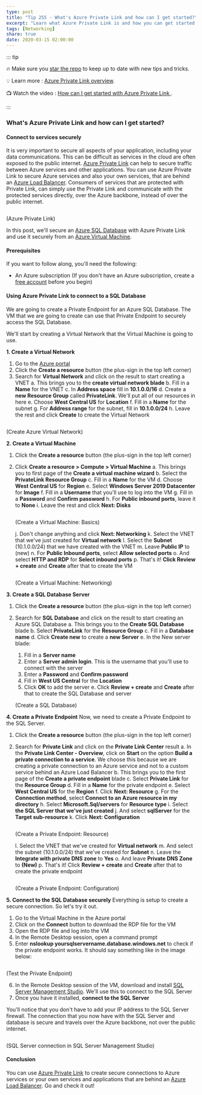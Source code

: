 ```yaml
---
type: post
title: "Tip 255 - What's Azure Private Link and how can I get started?"
excerpt: "Learn what Azure Private Link is and how you can get started with it"
tags: [Networking]
share: true
date: 2020-03-15 02:00:00
---
```


::: tip

:fire: Make sure you [star the repo](http://azuredev.tips?WT.mc_id=azure-azuredevtips-azureappsdev) to keep up to date with new tips and tricks.

:bulb: Learn more : [Azure Private Link overview](https://docs.microsoft.com/azure/private-link/private-link-overview?WT.mc_id=docs-azuredevtips-azureappsdev).

:tv: Watch the video : [How can I get started with Azure Private Link ](https://www.youtube.com/watch?v=311a6u0eAVw&list=PLLasX02E8BPCNCK8Thcxu-Y-XcBUbhFWC&index=4&t=0s?WT.mc_id=youtube-azuredevtips-azureappsdev).

:::

### What's Azure Private Link and how can I get started?

#### Connect to services securely

It is very important to secure all aspects of your application, including your data communications. This can be difficult as services in the cloud are often exposed to the public internet. [Azure Private Link](https://docs.microsoft.com/azure/private-link/private-link-overview?WT.mc_id=docs-azuredevtips-azureappsdev) can help to secure traffic between Azure services and other applications. You can use Azure Private Link to secure Azure services and also your own services, that are behind an [Azure Load Balancer](https://docs.microsoft.com/azure/load-balancer/load-balancer-overview?WT.mc_id=docs-azuredevtips-azureappsdev). Consumers of services that are protected with Private Link, can simply use the Private Link and communicate with the protected services directly, over the Azure backbone, instead of over the public internet.

<img :src="$withBase('/files/47privatelink.png')">

(Azure Private Link)

In this post, we'll secure an [Azure SQL Database](https://azure.microsoft.com/services/sql-database/?WT.mc_id=azure-azuredevtips-azureappsdev) with Azure Private Link and use it securely from an [Azure Virtual Machine](https://azure.microsoft.com/services/virtual-machines/?WT.mc_id=azure-azuredevtips-azureappsdev).

#### Prerequisites

If you want to follow along, you'll need the following:
* An Azure subscription (If you don't have an Azure subscription, create a [free account](https://azure.microsoft.com/free/?WT.mc_id=azure-azuredevtips-azureappsdev) before you begin)

#### Using Azure Private Link to connect to a SQL Database

We are going to create a Private Endpoint for an Azure SQL Database. The VM that we are going to create can use that Private Endpoint to securely access the SQL Database.

We'll start by creating a Virtual Network that the Virtual Machine is going to use.

**1. Create a Virtual Network**
1. Go to the [Azure portal](https://portal.azure.com/?WT.mc_id=azure-azuredevtips-azureappsdev)
2. Click the **Create a resource** button (the plus-sign in the top left corner)
3. Search for **Virtual Network** and click on the result to start creating a VNET
   a. This brings you to the **create virtual network blade**
   b. Fill in a **Name** for the VNET
   c. In **Address space** fill in **10.1.0.0/16**
   d. Create a **new Resource Group** called **PrivateLink**. We'll put all of our resources in here
   e. Choose **West Central US** for **Location**
   f. Fill in a **Name** for the subnet
   g. For **Address range** for the subnet, fill in **10.1.0.0/24**
   h. Leave the rest and click **Create** to create the Virtual Network

<img :src="$withBase('/files/47createvnet.png')">

(Create Azure Virtual Network)

**2. Create a Virtual Machine**
1. Click the **Create a resource** button (the plus-sign in the top left corner)
2. Click **Create a resource > Compute > Virtual Machine**
   a. This brings you to first page of the **Create a virtual machine wizard**
   b. Select the **PrivateLink Resource Group**
   c. Fill in a **Name** for the VM
   d. Choose **West Central US** for **Region**
   e. Select **Windows Server 2019 Datacenter** for **Image**
   f. Fill in a **Username** that you'll use to log into the VM
   g. Fill in a **Password** and **Confirm password**
   h. For **Public inbound ports**, leave it to **None**
   i. Leave the rest and click **Next: Disks**

    <img :src="$withBase('/files/47createvm1.png')">

    (Create a Virtual Machine: Basics)

   j. Don't change anything and click **Next: Networking**
   k. Select the VNET that we've just created for **Virtual network**
   l. Select the **Subnet** (10.1.0.0/24) that we have created with the VNET
   m. Leave **Public IP** to (new)
   n. For **Public Inbound ports**, select **Allow selected ports**
   o. And select **HTTP and RDP** for **Select inbound ports**
   p. That's it! **Click Review + create** and **Create** after that to create the VM

    <img :src="$withBase('/files/47createvm2.png')">

    (Create a Virtual Machine: Networking)

**3. Create a SQL Database Server**
1. Click the **Create a resource** button (the plus-sign in the top left corner)
2. Search for **SQL Database** and click on the result to start creating an Azure SQL Database
   a. This brings you to the **Create SQL Database** blade
   b. Select **PrivateLink** for the **Resource Group**
   c. Fill in a **Database name**
   d. Click **Create new** to create a **new Server**
   e. In the New server blade:
      1.  Fill in a **Server name**
      2.  Enter a **Server admin login**. This is the username that you'll use to connect with the server
      3.  Enter a **Password** and **Confirm password**
      4.  Fill in **West US Central** for the **Location**
      5.  Click **OK** to add the server
   e. Click **Review + create** and **Create** after that to create the SQL Database and server

    <img :src="$withBase('/files/47createsql.png')">

    (Create a SQL Database)

**4. Create a Private Endpoint**
Now, we need to create a Private Endpoint to the SQL Server.

1. Click the **Create a resource** button (the plus-sign in the top left corner)
2. Search for **Private Link** and click on the **Private Link Center** result
   a. In the **Private Link Center - Overview**, click on **Start** on the option **Build a private connection to a service**. We choose this because we are creating a private connection to an Azure service and not to a custom service behind an Azure Load Balancer
   b. This brings you to the first page of the **Create a private endpoint** blade
   c. Select **Private Link** for the **Resource Group**
   d. Fill in a **Name** for the private endpoint
   e. Select **West Central US** for the **Region**
   f. Click **Next: Resource**
   g. For the **Connection method**, select **Connect to an Azure resource in my directory**
   h. Select **Microsoft.Sql/servers** for **Resource type**
   i. Select **the SQL Server that we've just created**
   j. And select **sqlServer** for the **Target sub-resource**
   k. Click **Next: Configuration**

    <img :src="$withBase('/files/47createprivatelink1.png')">

    (Create a Private Endpoint: Resource)

   l. Select the VNET that we've created for **Virtual network**
   m. And select the subnet (10.1.0.0/24) that we've created for **Subnet**
   n. Leave the **Integrate with private DNS zone** to **Yes**
   o. And leave **Private DNS Zone** to **(New)**
   p. That's it! Click **Review + create** and **Create** after that to create the private endpoint

    <img :src="$withBase('/files/47createprivatelink2.png')">

    (Create a Private Endpoint: Configuration)

**5. Connect to the SQL Database securely**
Everything is setup to create a secure connection. So let's try it out.

1. Go to the Virtual Machine in the Azure portal
2. Click on the **Connect** button to download the RDP file for the VM
3. Open the RDP file and log into the VM
4. In the Remote Desktop session, open a command prompt
5. Enter **nslookup yoursqlservername.database.windows.net** to check if the private endpoint works. It should say something like in the image below:

<img :src="$withBase('/files/47nslookupinvm.png')">

(Test the Private Endpoint)

6. In the Remote Desktop session of the VM, download and install [SQL Server Management Studio](https://docs.microsoft.com/sql/ssms/download-sql-server-management-studio-ssms?WT.mc_id=docs-azuredevtips-azureappsdev). We'll use this to connect to the SQL Server
7. Once you have it installed, **connect to the SQL Server**

You'll notice that you don't have to add your IP address to the SQL Server firewall. The connection that you now have with the SQL Server and database is secure and travels over the Azure backbone, not over the public internet.

<img :src="$withBase('/files/47sqlinvm.png')">

(SQL Server connection in SQL Server Management Studio)

#### Conclusion

You can use [Azure Private Link](https://docs.microsoft.com/azure/private-link/private-link-overview?WT.mc_id=docs-azuredevtips-azureappsdev) to create secure connections to Azure services or your own services and applications that are behind an [Azure Load Balancer](https://docs.microsoft.com/azure/load-balancer/load-balancer-overview?WT.mc_id=docs-azuredevtips-azureappsdev). Go and check it out!